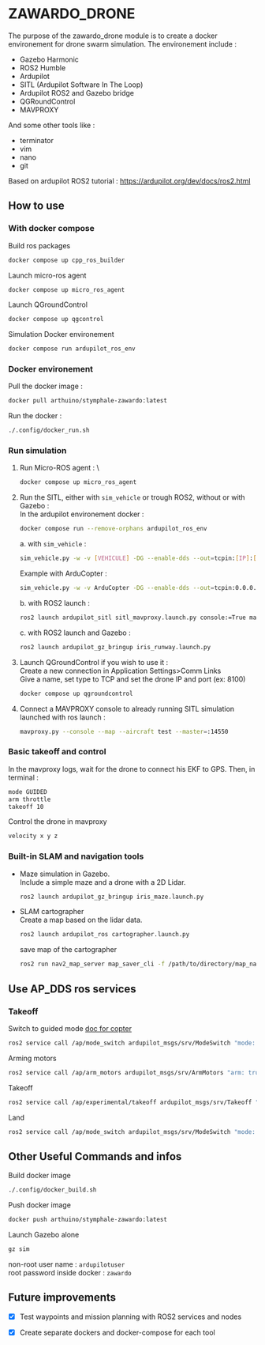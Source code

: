 # ZAWARDO_DRONE

The purpose of the zawardo_drone module is to create a docker environement for drone swarm simulation.
The environement include :

- Gazebo Harmonic
- ROS2 Humble
- Ardupilot
- SITL (Ardupilot Software In The Loop)
- Ardupilot ROS2 and Gazebo bridge
- QGRoundControl
- MAVPROXY

And some other tools like :

- terminator
- vim
- nano
- git

Based on ardupilot ROS2 tutorial :
<https://ardupilot.org/dev/docs/ros2.html>

## How to use

### With docker compose

Build ros packages

```bash
docker compose up cpp_ros_builder
```

Launch micro-ros agent

```bash
docker compose up micro_ros_agent
```

Launch QGroundControl

```bash
docker compose up qgcontrol
```

Simulation Docker environement

```bash
docker compose run ardupilot_ros_env
```

### Docker environement

Pull the docker image :

```bash
docker pull arthuino/stymphale-zawardo:latest
```

Run the docker :

```bash
./.config/docker_run.sh
```

### Run simulation

1. Run Micro-ROS agent : \

    ```bash
    docker compose up micro_ros_agent
    ```

2. Run the SITL, either with ```sim_vehicle``` or trough ROS2, without or with Gazebo : \
    In the ardupilot environement docker :

    ```bash
    docker compose run --remove-orphans ardupilot_ros_env 
    ```

    a. with ```sim_vehicle``` :

    ```bash
    sim_vehicle.py -w -v [VEHICULE] -DG --enable-dds --out=tcpin:[IP]:[PORT] --console --map
    ```

    Example with ArduCopter :

    ```bash
    sim_vehicle.py -w -v ArduCopter -DG --enable-dds --out=tcpin:0.0.0.0:8100  --console --map
    ```

    b. with ROS2 launch :

    ```bash
    ros2 launch ardupilot_sitl sitl_mavproxy.launch.py console:=True map:=True
    ```

    c. with ROS2 launch and Gazebo :

    ```bash
    ros2 launch ardupilot_gz_bringup iris_runway.launch.py
    ```

3. Launch QGroundControl if you wish to use it : \
Create a new connection in Application Settings>Comm Links \
Give a name, set type to TCP and set the drone IP and port (ex: 8100)

    ```bash
    docker compose up qgroundcontrol
    ```

4. Connect a MAVPROXY console to already running SITL simulation launched with ros launch :

    ```bash
    mavproxy.py --console --map --aircraft test --master=:14550
    ```

### Basic takeoff and control

In the mavproxy logs, wait for the drone to connect his EKF to GPS.
Then, in terminal :

```bash
mode GUIDED
arm throttle
takeoff 10
```

Control the drone in mavproxy

```bash
velocity x y z
```

### Built-in SLAM and navigation tools

- Maze simulation in Gazebo. \
Include a simple maze and a drone with a 2D Lidar.

    ```bash
    ros2 launch ardupilot_gz_bringup iris_maze.launch.py
    ```

- SLAM cartographer \
Create a map based on the lidar data.

    ```bash
    ros2 launch ardupilot_ros cartographer.launch.py
    ```

    save map of the cartographer

    ```bash
    ros2 run nav2_map_server map_saver_cli -f /path/to/directory/map_name
    ```

## Use AP_DDS ros services

### Takeoff

Switch to guided mode [doc for copter](https://mavlink.io/en/messages/ardupilotmega.html#COPTER_MODE)

```bash
ros2 service call /ap/mode_switch ardupilot_msgs/srv/ModeSwitch "mode: 4"
```

Arming motors

```bash
ros2 service call /ap/arm_motors ardupilot_msgs/srv/ArmMotors "arm: true"
```

Takeoff

```bash
ros2 service call /ap/experimental/takeoff ardupilot_msgs/srv/Takeoff "alt: 5.0"
```

Land

```bash
ros2 service call /ap/mode_switch ardupilot_msgs/srv/ModeSwitch "mode: 9"
```

## Other Useful Commands and infos

Build docker image

```bash
./.config/docker_build.sh
```

Push docker image

```bash
docker push arthuino/stymphale-zawardo:latest
```

Launch Gazebo alone

```bash
gz sim
```

non-root user name : ``ardupilotuser`` \
root password inside docker : ``zawardo``

## Future improvements

- [X] Test waypoints and mission planning with ROS2 services and nodes

- [X] Create separate dockers and docker-compose for each tool
